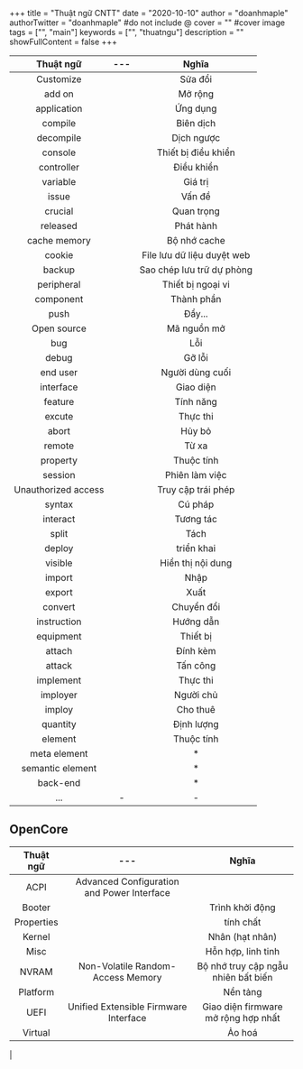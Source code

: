 +++
title = "Thuật ngữ CNTT"
date = "2020-10-10"
author = "doanhmaple"
authorTwitter = "doanhmaple" #do not include @
cover = "" #cover image
tags = ["", "main"]
keywords = ["", "thuatngu"]
description = ""
showFullContent = false
+++

| Thuật ngữ | --- | Nghĩa |
|:---:|:---:|:---:|
| Customize |   | Sửa đổi |
| add on  |   | Mở rộng |
| application |   | Ứng dụng |
| compile |   | Biên dịch |
| decompile |   | Dịch ngược |
| console |   | Thiết bị điều khiển |
| controller |   | Điều khiển |
| variable |   | Giá trị |
| issue |   | Vấn đề |
| crucial |   | Quan trọng |
| released |   | Phát hành |
| cache memory |   | Bộ nhớ cache |
| cookie |   | File lưu dữ liệu duyệt web |
| backup |   | Sao chép lưu trữ dự phòng |
| peripheral |   | Thiết bị ngoại vi |
| component |   | Thành phần |
| push |   | Đẩy... |
| Open source |   | Mã nguồn mở |
| bug |   | Lỗi |
| debug |   | Gỡ lỗi |
| end user |   | Người dùng cuối |
| interface |   | Giao diện |
| feature |   | Tính năng |
| excute |   | Thực thi |
| abort |   | Hủy bỏ |
| remote |   | Từ xa  |
| property |   | Thuộc tính  |
| session |   | Phiên làm việc  |
| Unauthorized access |   | Truy cập trái phép |
| syntax |   | Cú pháp |
| interact |   | Tương tác |
| split |   | Tách |
| deploy |   | triển khai |
| visible |   | Hiển thị nội dung |
| import |   | Nhập |
| export |   | Xuất |
| convert |   | Chuyển đổi |
| instruction |   | Hướng dẫn |
| equipment |   | Thiết bị |
| attach |   | Đính kèm |
| attack |   | Tấn công |
| implement |   | Thực thi |
| imployer |   | Người chủ |
| imploy |   |  Cho thuê |
| quantity |   | Định lượng |
| element |   | Thuộc tính |
| meta element |   | * |
| semantic element |   | * |
| back-end |   | * |
| ... | - | - |

## OpenCore

| Thuật ngữ | --- | Nghĩa |
|:---:|:---:|:---:|
| ACPI | Advanced Configuration and Power Interface | |
| Booter |   | Trình khởi động |
| Properties |   | tính chất |
| Kernel |   | Nhân (hạt nhân) |
| Misc |   | Hỗn hợp, linh tinh |
| NVRAM | Non-Volatile Random-Access Memory | Bộ nhớ truy cập ngẫu nhiên bất biến |
| Platform |   | Nền tảng |
| UEFI | Unified Extensible Firmware Interface | Giao diện firmware mở rộng hợp nhất |
| Virtual |   | Ảo hoá |
| 